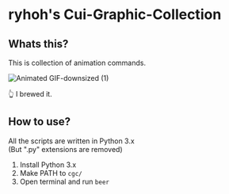 # ryhoh's Cui-Graphic-Collection

## Whats this?

This is collection of animation commands.  

![Animated GIF-downsized (1)](https://user-images.githubusercontent.com/16788328/149077545-7d410dc4-c534-41b9-be09-5e59d158f64e.gif)

👆 I brewed it.

## How to use?

All the scripts are written in Python 3.x  
(But ".py" extensions are removed)

1. Install Python 3.x
2. Make PATH to `cgc/`
3. Open terminal and run `beer`
